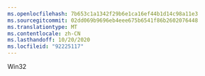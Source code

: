 ```yaml
---
ms.openlocfilehash: 7b653c1a1342f29b6e1ca16ef44b1d14c98a11e3
ms.sourcegitcommit: 02dd069b9696eb4eee675b6541f86b2602076448
ms.translationtype: MT
ms.contentlocale: zh-CN
ms.lasthandoff: 10/20/2020
ms.locfileid: "92225117"
---
```

Win32